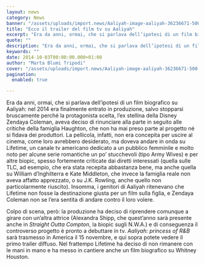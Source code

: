 ```yaml
---
layout: news
category: News
banner: "/assets/uploads/import.news/Aaliyah-image-aaliyah-36236671-500-500.png"
title: "Ecco il trailer del film tv su Aaliyah"
excerpt: "Era da anni, ormai, che si parlava dell’ipotesi di un film biografico su Aaliyah: nel 2014 era finalmente entrato in produzione, salvo stopparsi bruscamente perché la protagonista scelta, l’ex stellina della Disney Zendaya Coleman, aveva deciso di rinunciare alla parte in seguito alle critiche della famiglia Haughton, che non ha mai preso parte al progetto [&hellip"
quote: ""
description: "Era da anni, ormai, che si parlava dell’ipotesi di un film biografico su Aaliyah: nel 2014 era finalmente entrato in produzione, salvo stopparsi bruscamente perché la protagonista scelta, l’ex stellina della Disney Zendaya Coleman, aveva deciso di rinunciare alla parte in seguito alle critiche della famiglia Haughton, che non ha mai preso parte al progetto [&hellip"
keywords: ""
date: 2014-10-03T00:00:00.000+01:00
author: "Marta Blumi Tripodi"
cover: "/assets/uploads/import.news/Aaliyah-image-aaliyah-36236671-500-500.png"
pagination:
  enabled: true

---
```


[](https://hotmc.com/wp-content/uploads/2014/10/Aaliyah-image-aaliyah-36236671-500-500.png)

Era da anni, ormai, che si parlava dell’ipotesi di un film biografico su Aaliyah: nel 2014 era finalmente entrato in produzione, salvo stopparsi bruscamente perché la protagonista scelta, l’ex stellina della Disney Zendaya Coleman, aveva deciso di rinunciare alla parte in seguito alle critiche della famiglia Haughton, che non ha mai preso parte al progetto né si fidava dei produttori. La pellicola, infatti, non era concepita per uscire al cinema, come loro avrebbero desiderato, ma doveva andare in onda su Lifetime, un canale tv americano dedicato a un pubblico femminile e molto noto per alcune serie romantiche un po’ stucchevoli (tipo Army Wives) e per altre biopic, spesso fortemente criticate dai diretti interessati (quella sulle TLC, ad esempio, che era stata recepita abbastanza bene, ma anche quella su William d’Inghilterra e Kate Middleton, che invece la famiglia reale non aveva affatto apprezzato, o su J.K. Rowling, anche quello non particolarmente riuscito). Insomma, i genitori di Aaliyah ritenevano che Lifetime non fosse la destinazione giusta per un film sulla figlia, e Zendaya Coleman non se l’era sentita di andare contro il loro volere.

Colpo di scena, però: la produzione ha deciso di riprendere comunque a girare con un’altra attrice (Alexandra Shipp, che quest’anno sarà presente anche in _Straight Outta Compton_, la biopic sugli N.W.A.) e di conseguenza il controverso progetto è pronto a debuttare in tv. _Aaliyah: princess of R&B_ sarà trasmesso in America il 15 novembre, e qui sopra potete vedere il primo trailer diffuso. Nel frattempo Lifetime ha deciso di non rimanere con le mani in mano e ha messo in cantiere anche un film biografico su Whitney Houston.